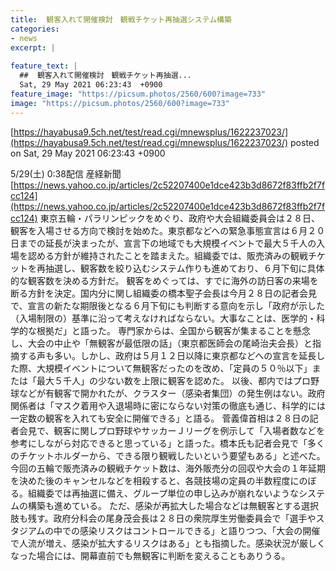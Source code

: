 ```yaml
---
title:  観客入れて開催検討　観戦チケット再抽選システム構築  
categories:
- news
excerpt: |
  
feature_text: |
  ##  観客入れて開催検討　観戦チケット再抽選...
  Sat, 29 May 2021 06:23:43  +0900
feature_image: "https://picsum.photos/2560/600?image=733"
image: "https://picsum.photos/2560/600?image=733"
---
```


[https://hayabusa9.5ch.net/test/read.cgi/mnewsplus/1622237023/](https://hayabusa9.5ch.net/test/read.cgi/mnewsplus/1622237023/)
posted on Sat, 29 May 2021 06:23:43  +0900

<!--more-->

5/29(土) 0:38配信 産経新聞 [https://news.yahoo.co.jp/articles/2c52207400e1dce423b3d8672f83ffb2f7fcc124](https://news.yahoo.co.jp/articles/2c52207400e1dce423b3d8672f83ffb2f7fcc124) 東京五輪・パラリンピックをめぐり、政府や大会組織委員会は２８日、観客を入場させる方向で検討を始めた。東京都などへの緊急事態宣言は６月２０日までの延長が決まったが、宣言下の地域でも大規模イベントで最大５千人の入場を認める方針が維持されたことを踏まえた。組織委では、販売済みの観戦チケットを再抽選し、観客数を絞り込むシステム作りも進めており、６月下旬に具体的な観客数を決める方針だ。 観客をめぐっては、すでに海外の訪日客の来場を断る方針を決定。国内分に関し組織委の橋本聖子会長は今月２８日の記者会見で、宣言の新たな期限後となる６月下旬にも判断する意向を示し「政府が示した（入場制限の）基準に沿って考えなければならない。大事なことは、医学的・科学的な根拠だ」と語った。 専門家からは、全国から観客が集まることを懸念し、大会の中止や「無観客が最低限の話」（東京都医師会の尾崎治夫会長）と指摘する声も多い。しかし、政府は５月１２日以降に東京都などへの宣言を延長した際、大規模イベントについて無観客だったのを改め、「定員の５０％以下」または「最大５千人」の少ない数を上限に観客を認めた。 以後、都内ではプロ野球などが有観客で開かれたが、クラスター（感染者集団）の発生例はない。政府関係者は「マスク着用や入退場時に密にならない対策の徹底も通じ、科学的には一定数の観客を入れても安全に開催できる」と語る。 菅義偉首相は２８日の記者会見で、観客に関しプロ野球やサッカーＪリーグを例示して「入場者数などを参考にしながら対応できると思っている」と語った。橋本氏も記者会見で「多くのチケットホルダーから、できる限り観戦したいという要望もある」と述べた。 今回の五輪で販売済みの観戦チケット数は、海外販売分の回収や大会の１年延期を決めた後のキャンセルなどを相殺すると、各競技場の定員の半数程度にのぼる。組織委では再抽選に備え、グループ単位の申し込みが崩れないようなシステムの構築も進めている。 ただ、感染が再拡大した場合などは無観客とする選択肢も残す。政府分科会の尾身茂会長は２８日の衆院厚生労働委員会で「選手やスタジアムの中での感染リスクはコントロールできる」と語りつつ、「大会の開催で人流が増え、感染が拡大するリスクはある」とも指摘した。感染状況が厳しくなった場合には、開幕直前でも無観客に判断を変えることもありうる。
